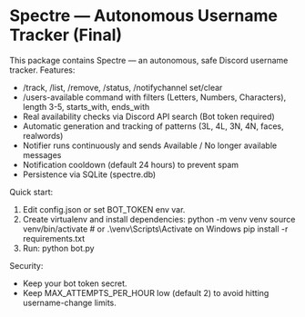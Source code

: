 Spectre — Autonomous Username Tracker (Final)
============================================

This package contains Spectre — an autonomous, safe Discord username tracker.
Features:
- /track, /list, /remove, /status, /notifychannel set/clear
- /users-available command with filters (Letters, Numbers, Characters), length 3-5, starts_with, ends_with
- Real availability checks via Discord API search (Bot token required)
- Automatic generation and tracking of patterns (3L, 4L, 3N, 4N, faces, realwords)
- Notifier runs continuously and sends Available / No longer available messages
- Notification cooldown (default 24 hours) to prevent spam
- Persistence via SQLite (spectre.db)

Quick start:
1. Edit config.json or set BOT_TOKEN env var.
2. Create virtualenv and install dependencies:
   python -m venv venv
   source venv/bin/activate  # or .\venv\Scripts\Activate on Windows
   pip install -r requirements.txt
3. Run:
   python bot.py

Security:
- Keep your bot token secret.
- Keep MAX_ATTEMPTS_PER_HOUR low (default 2) to avoid hitting username-change limits.

